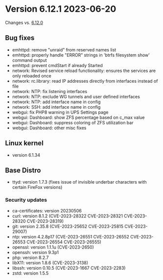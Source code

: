 # Version 6.12.1 2023-06-20

Changes vs. [6.12.0](6.12.0.md)

## Bug fixes

- emhttpd: remove "unraid" from reserved names list
- emhttpd: properly handle "ERROR" strings in 'btrfs filesystem show' command output
- emhttpd: prevent cmdStart if already Started
- network: Revised service reload functionality: ensures the services are only reloaded once
- network: rc.library: read IP addresses directly from interfaces instead of file
- network: NTP: fix listening interfaces
- network: NTP: exclude WG tunnels and user defined interfaces
- network: NTP: add interface name in config
- network: SSH: add interface name in config
- webgui: fix PHP8 warning in UPS Settings page
- webgui: Dashboard: show ZFS percentage based on c_max value
- webgui: Dashboard: suppress coloring of ZFS utilization bar
- webgui: Dashboard: other misc fixes

## Linux kernel

- version 6.1.34

## Base Distro

- ttyd: version 1.7.3 (fixes issue of invisible underbar characters with certain FireFox versions)

### Security updates

- ca-certificates: version 20230506
- curl: version 8.1.2 (CVE-2023-28322 CVE-2023-28321 CVE-2023-28320 CVE-2023-28319)
- git: version 2.35.8 (CVE-2023-25652 CVE-2023-25815 CVE-2023-29007)
- ntp: version 4.2.8p17 (CVE-2023-26551 CVE-2023-26552 CVE-2023-26553 CVE-2023-26554 CVE-2023-26555)
- openssl: version 1.1.1u (CVE-2023-2650)
- openssh: version 9.3p1
- php: version 8.2.7
- libX11: version 1.8.6 (CVE-2023-3138)
- libssh: version 0.10.5 (CVE-2023-1667 CVE-2023-2283)
- zstd: version 1.5.5
